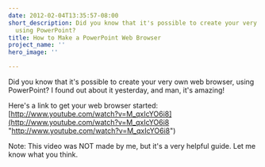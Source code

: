 ```yaml
---
date: 2012-02-04T13:35:57-08:00
short_description: Did you know that it's possible to create your very own web browser,
  using PowerPoint?
title: How to Make a PowerPoint Web Browser
project_name: ''
hero_image: ''

---
```

Did you know that it's possible to create your very own web browser, using PowerPoint? I found out about it yesterday, and man, it's amazing!

Here's a link to get your web browser started: [http://www.youtube.com/watch?v=M_qxIcYO6i8](http://www.youtube.com/watch?v=M_qxIcYO6i8 "http://www.youtube.com/watch?v=M_qxIcYO6i8")

Note: This video was NOT made by me, but it's a very helpful guide. Let me know what you think.